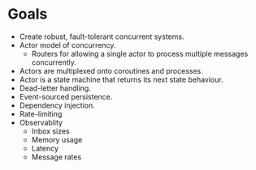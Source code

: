 # Goals

* Create robust, fault-tolerant concurrent systems.
* Actor model of concurrency.
    * Routers for allowing a single actor to process multiple messages concurrently.
* Actors are multiplexed onto coroutines and processes.
* Actor is a state machine that returns its next state behaviour.
* Dead-letter handling.
* Event-sourced persistence.
* Dependency injection.
* Rate-limiting
* Observablity
    * Inbox sizes
    * Memory usage
    * Latency
    * Message rates
